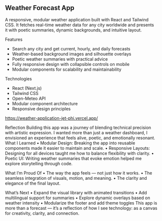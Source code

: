 Weather Forecast App
----------------------------------------------------------------------------------------------------------------------------------
A responsive, modular weather application built with React and Tailwind CSS. It fetches real-time weather data for any city worldwide and presents it with poetic summaries, dynamic backgrounds, and intuitive layout.

Features

- Search any city and get current, hourly, and daily forecasts
- Weather-based background images and silhouette overlays
- Poetic weather summaries with practical advice
- Fully responsive design with collapsible controls on mobile
- Modular components for scalability and maintainability

Technologies

- React (Next.js)
- Tailwind CSS
- Open-Meteo API
- Modular component architecture
- Responsive design principles

https://weather-application-jet-phi.vercel.app/

Reflection
Building this app was a journey of blending technical precision with artistic expression. I wanted more than just a weather dashboard, I envisioned an experience that feels alive, poetic, and emotionally resonant.
What I Learned
• 	Modular Design: Breaking the app into reusable components made it easier to maintain and scale.
• 	Responsive Layouts: Designing for all devices taught me how to balance flexibility with clarity.
• 	Poetic UI: Writing weather summaries that evoke emotion helped me explore storytelling through code.

What I’m Proud Of
• 	The way the app feels — not just how it works.
• 	The seamless integration of visuals, motion, and meaning.
• 	The clarity and elegance of the final layout.

What’s Next
• 	Expand the visual library with animated transitions
• 	Add multilingual support for summaries
• 	Explore dynamic overlays based on weather intensity
• 	Modularize the footer and add theme toggles
This app is more than a forecast — it’s a reflection of how I see technology: as a canvas for creativity, clarity, and connection.



